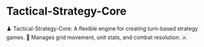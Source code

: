 # Tactical-Strategy-Core
♟️ Tactical-Strategy-Core: A flexible engine for creating turn-based strategy games. 🧠 Manages grid movement, unit stats, and combat resolution. ⚔️
